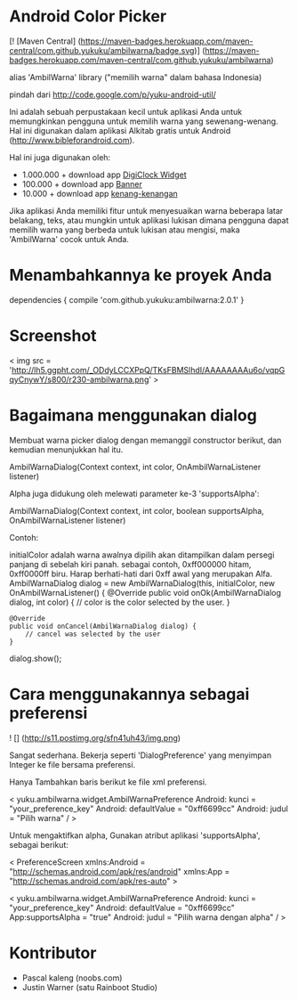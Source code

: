 Android Color Picker
====================

[! [Maven Central] (https://maven-badges.herokuapp.com/maven-central/com.github.yukuku/ambilwarna/badge.svg)] (https://maven-badges.herokuapp.com/maven-central/com.github.yukuku/ambilwarna)

alias 'AmbilWarna' library ("memilih warna" dalam bahasa Indonesia)

pindah dari http://code.google.com/p/yuku-android-util/

Ini adalah sebuah perpustakaan kecil untuk aplikasi Anda untuk memungkinkan pengguna untuk memilih warna yang sewenang-wenang. Hal ini digunakan dalam aplikasi Alkitab gratis untuk Android (http://www.bibleforandroid.com).

Hal ini juga digunakan oleh:
* 1.000.000 + download app <a href='http://www.davidgoemans.com/mainsite/node/26'> DigiClock Widget</a>
* 100.000 + download app <a href='https://play.google.com/store/apps/details?id=kenyu73.bannerwidget'> Banner</a>
* 10.000 + download app <a href='https://play.google.com/store/apps/details?id=net.redwarp.widget.memento'> kenang-kenangan</a>

Jika aplikasi Anda memiliki fitur untuk menyesuaikan warna beberapa latar belakang, teks, atau mungkin untuk aplikasi lukisan dimana pengguna dapat memilih warna yang berbeda untuk lukisan atau mengisi, maka 'AmbilWarna' cocok untuk Anda.


Menambahkannya ke proyek Anda
===========

dependencies {
    compile 'com.github.yukuku:ambilwarna:2.0.1'
}

Screenshot
===========

< img src = 'http://lh5.ggpht.com/_ODdyLCCXPpQ/TKsFBMSlhdI/AAAAAAAAu6o/vqpGqyCnywY/s800/r230-ambilwarna.png' >


Bagaimana menggunakan dialog
=====================

Membuat warna picker dialog dengan memanggil constructor berikut, dan kemudian menunjukkan hal itu.

AmbilWarnaDialog(Context context, int color, OnAmbilWarnaListener listener)

Alpha juga didukung oleh melewati parameter ke-3 'supportsAlpha':

AmbilWarnaDialog(Context context, int color, boolean supportsAlpha, OnAmbilWarnaListener listener)

Contoh:

initialColor adalah warna awalnya dipilih akan ditampilkan dalam persegi panjang di sebelah kiri panah.
sebagai contoh, 0xff000000 hitam, 0xff0000ff biru. Harap berhati-hati dari 0xff awal yang merupakan Alfa.
AmbilWarnaDialog dialog = new AmbilWarnaDialog(this, initialColor, new OnAmbilWarnaListener() {
    @Override
    public void onOk(AmbilWarnaDialog dialog, int color) {
        // color is the color selected by the user.
    }

    @Override
    public void onCancel(AmbilWarnaDialog dialog) {
        // cancel was selected by the user
    }

dialog.show();

Cara menggunakannya sebagai preferensi
=============================

! [] (http://s11.postimg.org/sfn41uh43/img.png)

Sangat sederhana. Bekerja seperti 'DialogPreference' yang menyimpan Integer ke file bersama preferensi.

Hanya Tambahkan baris berikut ke file xml preferensi.

< yuku.ambilwarna.widget.AmbilWarnaPreference
Android: kunci = "your_preference_key"
Android: defaultValue = "0xff6699cc"
Android: judul = "Pilih warna" / >

Untuk mengaktifkan alpha, Gunakan atribut aplikasi 'supportsAlpha', sebagai berikut:

< PreferenceScreen
xmlns:Android = "http://schemas.android.com/apk/res/android"
xmlns:App = "http://schemas.android.com/apk/res-auto" >

< yuku.ambilwarna.widget.AmbilWarnaPreference
Android: kunci = "your_preference_key"
Android: defaultValue = "0xff6699cc"
App:supportsAlpha = "true"
Android: judul = "Pilih warna dengan alpha" / >
</PreferenceScreen>

Kontributor
============

* Pascal kaleng (noobs.com)
* Justin Warner (satu Rainboot Studio)
